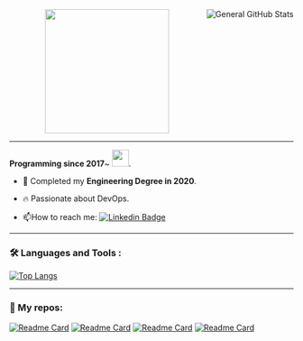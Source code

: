 



<div id="header" align="center">
<img alt="General GitHub Stats" src="https://github-readme-stats.vercel.app/api?username=strawhatrag&show_icons=true&theme=merko&hide=contribs" align="right" />
  
  <img src="https://media.giphy.com/media/vzO0Vc8b2VBLi/giphy.gif" width="220"/>
</div>


<div id="counter" align="center">
  <img src="https://visitor-badge.laobi.icu/badge?page_id=strawhatrag.strawhatrag" alt=""/>
</div>


---
**Programming since 2017**~ <img src="https://media.giphy.com/media/WUlplcMpOCEmTGBtBW/giphy.gif" width="30">.

- 🔭 Completed my **Engineering Degree in 2020**.

- 🔥 Passionate about DevOps.

- :mailbox:How to reach me: [![Linkedin Badge](https://img.shields.io/badge/-LinkedIn-blue?style=flat&logo=Linkedin&logoColor=white)](https://www.linkedin.com/in/sreerag-u)
---

### :hammer_and_wrench: Languages and Tools :
<p align="center">

  [![Top Langs](https://github-readme-stats.vercel.app/api/top-langs/?username=strawhatrag&layout=compact&theme=vision-friendly-dark&langs_count=4)](https://github.com/anuraghazra/github-readme-stats) 
  
  
</p>

---
### 💼 My repos:
[![Readme Card](https://github-readme-stats.vercel.app/api/pin/?username=strawhatrag&repo=website_automation&theme=synthwave)](https://github.com/strawhatrag/website_automation)
[![Readme Card](https://github-readme-stats.vercel.app/api/pin/?username=strawhatrag&repo=RestAssured-Maven&theme=synthwave)](https://github.com/strawhatrag/RestAssured-Maven)
[![Readme Card](https://github-readme-stats.vercel.app/api/pin/?username=strawhatrag&repo=testng_webautomation&theme=synthwave)](https://github.com/strawhatrag/testng_webautomation)
[![Readme Card](https://github-readme-stats.vercel.app/api/pin/?username=strawhatrag&repo=databaseProject&theme=synthwave)](https://github.com/strawhatrag/databaseProject)


